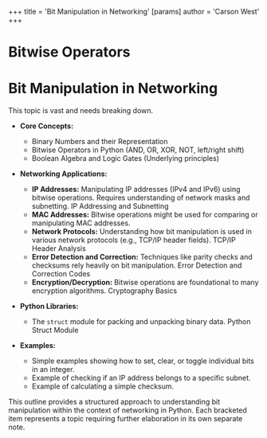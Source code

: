 +++
 title = 'Bit Manipulation in Networking'
[params]
	author = 'Carson West'
+++
# Bitwise Operators
# Bit Manipulation in Networking 
This topic is vast and needs breaking down.

* **Core Concepts:**
    * Binary Numbers and their Representation
    * Bitwise Operators in Python  (AND, OR, XOR, NOT, left/right shift)
    * Boolean Algebra and Logic Gates (Underlying principles)

* **Networking Applications:**
    * **IP Addresses:**  Manipulating IP addresses (IPv4 and IPv6) using bitwise operations.  Requires understanding of network masks and subnetting. IP Addressing and Subnetting
    * **MAC Addresses:** Bitwise operations might be used for comparing or manipulating MAC addresses.
    * **Network Protocols:** Understanding how bit manipulation is used in various network protocols (e.g., TCP/IP header fields). TCP/IP Header Analysis
    * **Error Detection and Correction:**  Techniques like parity checks and checksums rely heavily on bit manipulation. Error Detection and Correction Codes
    * **Encryption/Decryption:** Bitwise operations are foundational to many encryption algorithms. Cryptography Basics

* **Python Libraries:**
    * The `struct` module for packing and unpacking binary data.  Python Struct Module

* **Examples:**
    * Simple examples showing how to set, clear, or toggle individual bits in an integer.
    * Example of checking if an IP address belongs to a specific subnet.
    * Example of calculating a simple checksum.


This outline provides a structured approach to understanding bit manipulation within the context of networking in Python. Each bracketed item represents a topic requiring further elaboration in its own separate note.

